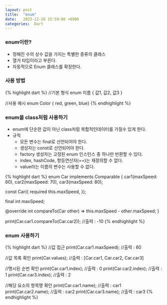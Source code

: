 ```yaml
---
layout: post
title:  "enum"
date:   2023-12-28 15:59:00 +0900
categories:  Dart
---
```


### enum이란?

- 정해진 수의 상수 값을 가지는 특별한 종류의 클래스
- 열거 타입이라고 부른다.
- 자동적으로 Enum 클래스를 확장한다.

### 사용 방법

{% highlight dart %}
//기본 형식
enum 이름 { 값1, 값2, 값3 }

//사용 예시
enum Color { red, green, blue}
{% endhighlight %}

### enum을 class처럼 사용하기

- enum에 단순한 값이 아닌 class처럼 복합적인데이터를 가질수 있게 한다.
- 규칙
    - 모든 변수는 final로 선언되어야 한다.
    - 생성자는 const로 선언되어야 한다.
    - factory 생성자는 고정된 enum 인스턴스 중 하나만 반환할 수 있다.
    - index, hashCode, 항등연산자(==)는 재정의할 수 없다.
    - value라는 이름의 변수는 사용할 수 없다.

{% highlight dart %}
enum Car implements Comparable<Car> {
  car1(maxSpeed: 60),
  car2(maxSpeed: 70),
  car3(maxSpeed: 80);
    
  const Car({
    required this.maxSpeed,
  });

  final int maxSpeed;

  @override
  int compareTo(Car other) => this.maxSpeed - other.maxSpeed;
}

print(Car.car1.compareTo(Car.car2)); //출력 : -10
{% endhighlight %}

### enum 사용하기

{% highlight dart %}
//값 접근
print(Car.car1.maxSpeed); //출력 : 60

//값 목록 확인
print(Car.values); //출력 : [Car.car1, Car.car2, Car.car3]

//명시된 순번 확인
print(Car.car1.index); //출력 : 0
print(Car.car2.index); //출력 : 1
print(Car.car3.index); //출력 : 2

//해당 요소의 항목명 확인
print(Car.car1.name); //출력 : car1
print(Car.car2.name); //출력 : car2
print(Car.car3.name); //출력 : car3
{% endhighlight %}